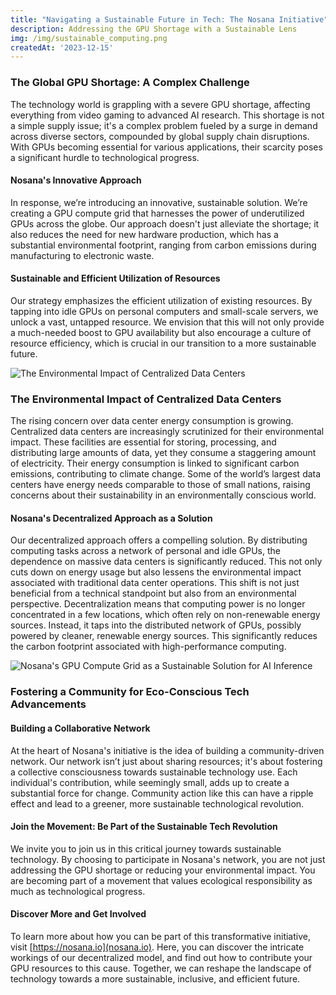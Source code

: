 ```yaml
---
title: "Navigating a Sustainable Future in Tech: The Nosana Initiative"
description: Addressing the GPU Shortage with a Sustainable Lens
img: /img/sustainable_computing.png
createdAt: '2023-12-15'
---
```

### The Global GPU Shortage: A Complex Challenge

The technology world is grappling with a severe GPU shortage, affecting everything from video gaming to advanced AI research. This shortage is not a simple supply issue; it's a complex problem fueled by a surge in demand across diverse sectors, compounded by global supply chain disruptions. With GPUs becoming essential for various applications, their scarcity poses a significant hurdle to technological progress.

#### Nosana's Innovative Approach

In response, we’re introducing an innovative, sustainable solution. We’re creating a GPU compute grid that harnesses the power of underutilized GPUs across the globe. Our approach doesn't just alleviate the shortage; it also reduces the need for new hardware production, which has a substantial environmental footprint, ranging from carbon emissions during manufacturing to electronic waste.

#### Sustainable and Efficient Utilization of Resources

Our strategy emphasizes the efficient utilization of existing resources. By tapping into idle GPUs on personal computers and small-scale servers, we unlock a vast, untapped resource. We envision that this will not only provide a much-needed boost to GPU availability but also encourage a culture of resource efficiency, which is crucial in our transition to a more sustainable future.

![The Environmental Impact of Centralized Data Centers](/img/green_tech.png)

### The Environmental Impact of Centralized Data Centers

The rising concern over data center energy consumption is growing. Centralized data centers are increasingly scrutinized for their environmental impact. These facilities are essential for storing, processing, and distributing large amounts of data, yet they consume a staggering amount of electricity. Their energy consumption is linked to significant carbon emissions, contributing to climate change. Some of the world’s largest data centers have energy needs comparable to those of small nations, raising concerns about their sustainability in an environmentally conscious world.

#### Nosana's Decentralized Approach as a Solution

Our decentralized approach offers a compelling solution. By distributing computing tasks across a network of personal and idle GPUs, the dependence on massive data centers is significantly reduced. This not only cuts down on energy usage but also lessens the environmental impact associated with traditional data center operations. This shift is not just beneficial from a technical standpoint but also from an environmental perspective. Decentralization means that computing power is no longer concentrated in a few locations, which often rely on non-renewable energy sources. Instead, it taps into the distributed network of GPUs, possibly powered by cleaner, renewable energy sources. This significantly reduces the carbon footprint associated with high-performance computing.

![Nosana's GPU Compute Grid as a Sustainable Solution for AI Inference](/img/sustainable.png)

### Fostering a Community for Eco-Conscious Tech Advancements

#### Building a Collaborative Network

At the heart of Nosana's initiative is the idea of building a community-driven network. Our network isn’t just about sharing resources; it's about fostering a collective consciousness towards sustainable technology use. Each individual's contribution, while seemingly small, adds up to create a substantial force for change. Community action like this can have a ripple effect and lead to a greener, more sustainable technological revolution.

#### Join the Movement: Be Part of the Sustainable Tech Revolution

We invite you to join us in this critical journey towards sustainable technology. By choosing to participate in Nosana's network, you are not just addressing the GPU shortage or reducing your environmental impact. You are becoming part of a movement that values ecological responsibility as much as technological progress.

#### Discover More and Get Involved
To learn more about how you can be part of this transformative initiative, visit [https://nosana.io](nosana.io). Here, you can discover the intricate workings of our decentralized model, and find out how to contribute your GPU resources to this cause. Together, we can reshape the landscape of technology towards a more sustainable, inclusive, and efficient future. 